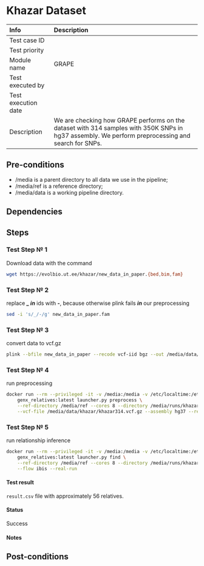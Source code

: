# Khazar Dataset

| Info | Description |
|:--|:--|
| Test case ID  |   |
| Test priority  |   |
| Module name  | GRAPE   |
| Test executed by  |   |
| Test execution date  |   |
| Description  | We are checking how GRAPE performs on the dataset with 314 samples with 350K SNPs in hg37 assembly. We perform preprocessing and search for SNPs.  |

## Pre-conditions

- /media is a parent directory to all data we use in the pipeline;
- /media/ref is a reference directory;
- /media/data is a working pipeline directory.

## Dependencies

## Steps



### Test Step № 1

Download data with the command

```bash
wget https://evolbio.ut.ee/khazar/new_data_in_paper.{bed,bim,fam}
```


### Test Step № 2

replace ***_ in*** ids with **-**, because otherwise plink fails ***in*** our preprocessing

```bash
sed -i 's/_/-/g' new_data_in_paper.fam
```

### Test Step № 3

convert data to vcf.gz

```bash
plink --bfile new_data_in_paper --recode vcf-iid bgz --out /media/data/khazar/khazar314
```


### Test Step № 4

run preprocessing

```bash
docker run --rm --privileged -it -v /media:/media -v /etc/localtime:/etc/localtime:ro \
    genx_relatives:latest launcher.py preprocess \
    --ref-directory /media/ref --cores 8 --directory /media/runs/khazar \
    --vcf-file /media/data/khazar/khazar314.vcf.gz --assembly hg37 --real-run
```

### Test Step № 5

run relationship inference

```bash
docker run --rm --privileged -it -v /media:/media -v /etc/localtime:/etc/localtime:ro \
    genx_relatives:latest launcher.py find \
    --ref-directory /media/ref --cores 8 --directory /media/runs/khazar \
    --flow ibis --real-run
```

#### Test result

`result.csv` file with approximately 56 relatives.

#### Status

Success

#### Notes











## Post-conditions
